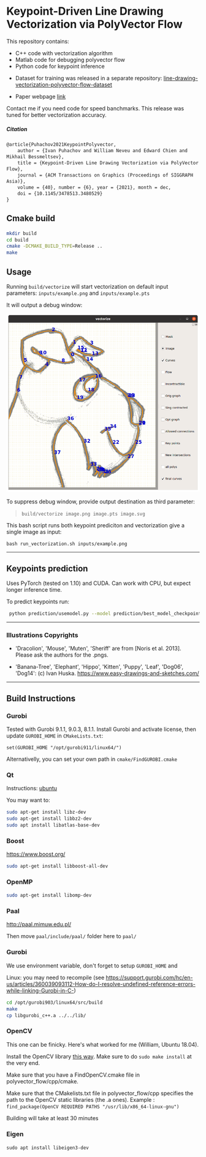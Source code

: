 # Keypoint-Driven Line Drawing Vectorization via PolyVector Flow

This repository contains: 
 - C++ code with vectorization algorithm
 - Matlab code for debugging polyvector flow
 - Python code for keypoint inference

 * Dataset for training was released in a separate repository: [line-drawing-vectorization-polyvector-flow-dataset](https://github.com/ivanpuhachov/line-drawing-vectorization-polyvector-flow-dataset)

 * Paper webpage [link](https://puhachov.xyz/publications/keypoint-driven-polyvector-flow/)

Contact me if you need code for speed banchmarks. This release was tuned for better vectorization accuracy.

##### Citation
```
@article{Puhachov2021KeypointPolyvector,
    author = {Ivan Puhachov and William Neveu and Edward Chien and Mikhail Bessmeltsev},
    title = {Keypoint-Driven Line Drawing Vectorization via PolyVector Flow},
    journal = {ACM Transactions on Graphics (Proceedings of SIGGRAPH Asia)},
    volume = {40}, number = {6}, year = {2021}, month = dec,
    doi = {10.1145/3478513.3480529}
}
```

## Cmake build
```bash
mkdir build
cd build
cmake -DCMAKE_BUILD_TYPE=Release ..
make
```

## Usage

Running `build/vectorize` will start vectorization on default input parameters: `inputs/example.png` and `inputs/example.pts`

It will output a debug window:

![](window.png)

To suppress debug window, provide output destination as third parameter:

> `build/vectorize image.png image.pts image.svg`

This bash script runs both keypoint prediciton and vectorization give a single image as input:

```
bash run_vectorization.sh inputs/example.png
```

***
## Keypoints prediction
Uses PyTorch (tested on 1.10) and CUDA. Can work with CPU, but expect longer inference time. 

To predict keypoints run:
```bash
 python prediction/usemodel.py --model prediction/best_model_checkpoint.pth --input image.png --output image.pts
```
***

### Illustrations Copyrights
* 'Dracolion', 'Mouse', 'Muten', 'Sheriff' are from [Noris et al. 2013]. Please ask the authors for the .pngs.

* 'Banana-Tree', 'Elephant', 'Hippo', 'Kitten', 'Puppy', 'Leaf', 'Dog06', 'Dog14': (c) Ivan Huska. https://www.easy-drawings-and-sketches.com/


***

## Build Instructions

### Gurobi
Tested with Gurobi 9.1.1, 9.0.3, 8.1.1. Install Gurobi and activate license, then update `GUROBI_HOME` in `CMakeLists.txt`:
```
set(GUROBI_HOME "/opt/gurobi911/linux64/")
```
Alternativelly, you can set your own path in `cmake/FindGUROBI.cmake`

### Qt
Instructions: [ubuntu](https://wiki.qt.io/Install_Qt_5_on_Ubuntu)

You may want to:
```bash
sudo apt-get install libz-dev
sudo apt-get install libbz2-dev
sudo apt install libatlas-base-dev
```

### Boost
https://www.boost.org/
```bash
sudo apt-get install libboost-all-dev
```

### OpenMP
```bash
sudo apt-get install libomp-dev
```

### Paal
http://paal.mimuw.edu.pl/

Then move `paal/include/paal/` folder here to `paal/`

### Gurobi
We use environment variable, don't forget to setup `GUROBI_HOME` and 

Linux: you may need to recompile (see https://support.gurobi.com/hc/en-us/articles/360039093112-How-do-I-resolve-undefined-reference-errors-while-linking-Gurobi-in-C-)

```bash
cd /opt/gurobi903/linux64/src/build
make
cp libgurobi_c++.a ../../lib/
```

### OpenCV

This one can be finicky. Here's what worked for me (William, Ubuntu 18.04).

Install the OpenCV library [this way](https://docs.opencv.org/master/d2/de6/tutorial_py_setup_in_ubuntu.html). Make sure to do ```sudo make install``` at the very end.

Make sure that you have a FindOpenCV.cmake file in polyvector_flow/cpp/cmake.

Make sure that the CMakelists.txt file in polyvector_flow/cpp specifies the path to the OpenCV static libraries (the .a ones). 
Example : ```find_package(OpenCV REQUIRED PATHS "/usr/lib/x86_64-linux-gnu")```

Building will take at least 30 minutes


### Eigen
`sudo apt install libeigen3-dev`

